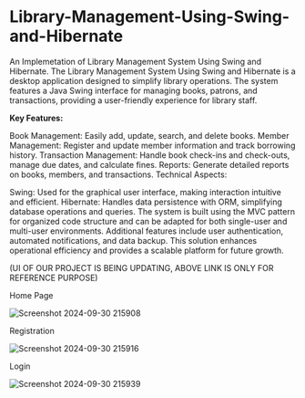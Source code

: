 # Library-Management-Using-Swing-and-Hibernate
An Implemetation of Library Management System Using Swing and Hibernate.
The Library Management System Using Swing and Hibernate is a desktop application designed to simplify library operations. The system features a Java Swing interface for managing books, patrons, and transactions, providing a user-friendly experience for library staff.

**Key Features:**

Book Management: Easily add, update, search, and delete books.
Member Management: Register and update member information and track borrowing history.
Transaction Management: Handle book check-ins and check-outs, manage due dates, and calculate fines.
Reports: Generate detailed reports on books, members, and transactions.
Technical Aspects:

Swing: Used for the graphical user interface, making interaction intuitive and efficient.
Hibernate: Handles data persistence with ORM, simplifying database operations and queries.
The system is built using the MVC pattern for organized code structure and can be adapted for both single-user and multi-user environments. Additional features include user authentication, automated notifications, and data backup. This solution enhances operational efficiency and provides a scalable platform for future growth.

(UI OF OUR PROJECT IS BEING UPDATING, ABOVE LINK IS ONLY FOR REFERENCE PURPOSE)

Home Page

![Screenshot 2024-09-30 215908](https://github.com/user-attachments/assets/78afdffe-d041-4a45-b42a-51db43e21898)


Registration

![Screenshot 2024-09-30 215916](https://github.com/user-attachments/assets/1db8b1c0-1bbf-4d59-923e-aed77267b56b)


Login 

![Screenshot 2024-09-30 215939](https://github.com/user-attachments/assets/31cdea33-a7b3-42e4-aab9-70c50dd271f6)
